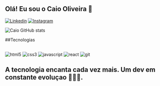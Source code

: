 ## Olá! Eu sou o Caio Oliveira 🙌

[![Linkedin](https://img.shields.io/badge/LinkedIn-0077B5?style=for-the-badge&logo=linkedin&logoColor=white)](https://www.linkedin.com/in/caio-oliveira-749173135/)
[![Instagram](https://img.shields.io/badge/Instagram-E4405F?style=for-the-badge&logo=instagram&logoColor=white)](https://www.instagram.com/caio_caquito?igsh=MXg5cXllcG45YjA0YQ==")

![Caio GitHub stats](https://github-readme-stats.vercel.app/api?username=caquitooliveira&show_icons=true&theme=dracula)

##Tecnologias
<div style="display: inline_block"><br/>
<img aling="center" alt="html5" src="https://img.shields.io/badge/HTML-239120?style=for-the-badge&logo=html5&logoColor=white">
<img aling="center" alt="css3" src="https://img.shields.io/badge/CSS-239120?&style=for-the-badge&logo=css3&logoColor=white">
<img aling="center" alt="javascript" src="https://img.shields.io/badge/JavaScript-F7DF1E?style=for-the-badge&logo=javascript&logoColor=black">
<img aling="center" alt="react" src="https://img.shields.io/badge/React-20232A?style=for-the-badge&logo=react&logoColor=61DAFB">
<img aling="center" alt="git" src="https://img.shields.io/badge/GIT-E44C30?style=for-the-badge&logo=git&logoColor=white"><br/>



## A tecnologia encanta cada vez mais. Um dev em constante evoluçao 👨🏻‍💻.


